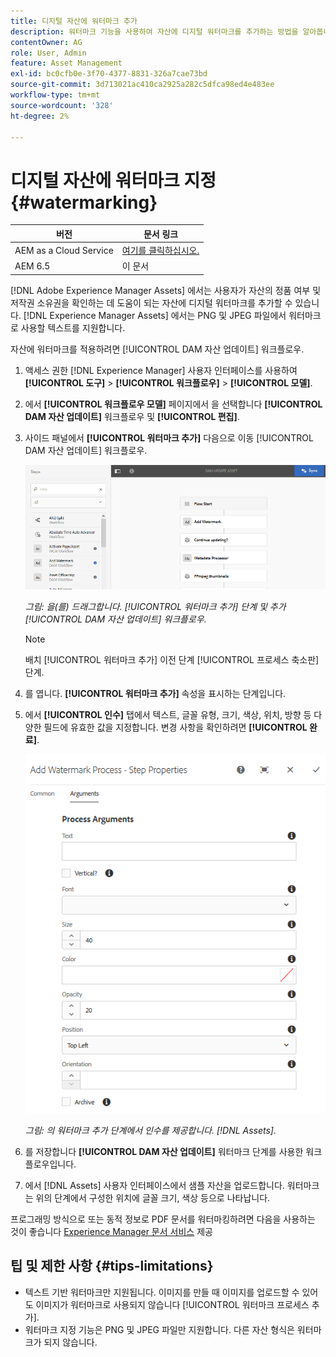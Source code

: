 ```yaml
---
title: 디지털 자산에 워터마크 추가
description: 워터마크 기능을 사용하여 자산에 디지털 워터마크를 추가하는 방법을 알아봅니다.
contentOwner: AG
role: User, Admin
feature: Asset Management
exl-id: bc0cfb0e-3f70-4377-8831-326a7cae73bd
source-git-commit: 3d713021ac410ca2925a282c5dfca98ed4e483ee
workflow-type: tm+mt
source-wordcount: '328'
ht-degree: 2%

---
```


# 디지털 자산에 워터마크 지정 {#watermarking}

| 버전 | 문서 링크 |
| -------- | ---------------------------- |
| AEM as a Cloud Service | [여기를 클릭하십시오.](https://experienceleague.adobe.com/docs/experience-manager-cloud-service/content/assets/manage/watermark-assets.html?lang=en) |
| AEM 6.5 | 이 문서 |

[!DNL Adobe Experience Manager Assets] 에서는 사용자가 자산의 정품 여부 및 저작권 소유권을 확인하는 데 도움이 되는 자산에 디지털 워터마크를 추가할 수 있습니다. [!DNL Experience Manager Assets] 에서는 PNG 및 JPEG 파일에서 워터마크로 사용할 텍스트를 지원합니다.

자산에 워터마크를 적용하려면 [!UICONTROL DAM 자산 업데이트] 워크플로우.

1. 액세스 권한 [!DNL Experience Manager] 사용자 인터페이스를 사용하여 **[!UICONTROL 도구]** > **[!UICONTROL 워크플로우]** > **[!UICONTROL 모델]**.
1. 에서 **[!UICONTROL 워크플로우 모델]** 페이지에서 을 선택합니다 **[!UICONTROL DAM 자산 업데이트]** 워크플로우 및 **[!UICONTROL 편집]**.

1. 사이드 패널에서 **[!UICONTROL 워터마크 추가]** 다음으로 이동 [!UICONTROL DAM 자산 업데이트] 워크플로우.

   ![을(를) 드래그합니다. [!UICONTROL 워터마크 추가] 단계 및 추가 [!UICONTROL DAM 자산 업데이트] 워크플로우](assets/add_watermark_step_aem_assets.png)

   *그림: 을(를) 드래그합니다. [!UICONTROL 워터마크 추가] 단계 및 추가 [!UICONTROL DAM 자산 업데이트] 워크플로우.*

   >[!NOTE]
   >
   >배치 [!UICONTROL 워터마크 추가] 이전 단계 [!UICONTROL 프로세스 축소판] 단계.

1. 를 엽니다. **[!UICONTROL 워터마크 추가]** 속성을 표시하는 단계입니다.
1. 에서 **[!UICONTROL 인수]** 탭에서 텍스트, 글꼴 유형, 크기, 색상, 위치, 방향 등 다양한 필드에 유효한 값을 지정합니다. 변경 사항을 확인하려면 **[!UICONTROL 완료]**.

   ![의 워터마크 추가 단계에서 인수를 제공합니다. [!DNL Assets]](assets/arguments_add_watermark_aem_assets.png)

   *그림: 의 워터마크 추가 단계에서 인수를 제공합니다. [!DNL Assets].*

1. 를 저장합니다 **[!UICONTROL DAM 자산 업데이트]** 워터마크 단계를 사용한 워크플로우입니다.
1. 에서 [!DNL Assets] 사용자 인터페이스에서 샘플 자산을 업로드합니다. 워터마크는 위의 단계에서 구성한 위치에 글꼴 크기, 색상 등으로 나타납니다.

프로그래밍 방식으로 또는 동적 정보로 PDF 문서를 워터마킹하려면 다음을 사용하는 것이 좋습니다 [Experience Manager 문서 서비스](/help/forms/using/overview-aem-document-services.md) 제공

## 팁 및 제한 사항 {#tips-limitations}

* 텍스트 기반 워터마크만 지원됩니다. 이미지를 만들 때 이미지를 업로드할 수 있어도 이미지가 워터마크로 사용되지 않습니다 [!UICONTROL 워터마크 프로세스 추가].
* 워터마크 지정 기능은 PNG 및 JPEG 파일만 지원합니다. 다른 자산 형식은 워터마크가 되지 않습니다.
